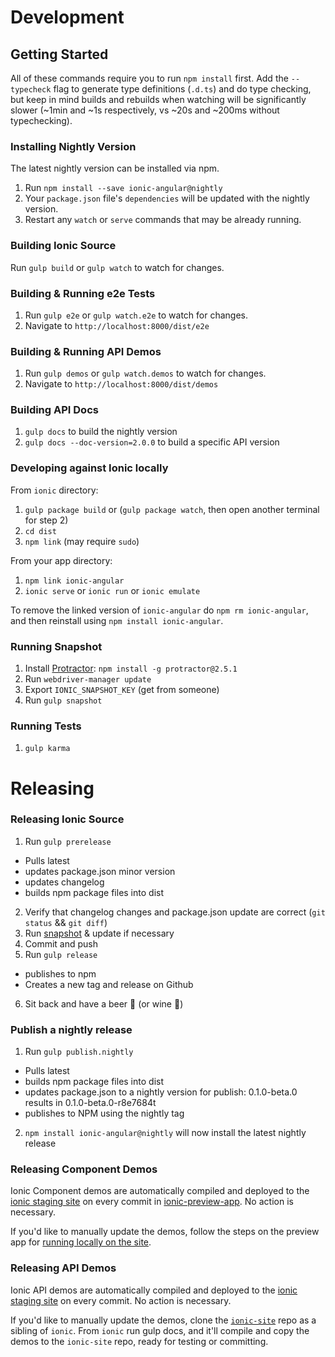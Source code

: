 # Development

## Getting Started

All of these commands require you to run `npm install` first.  Add the `--typecheck` flag to generate type definitions (`.d.ts`) and do type checking, but keep in mind builds and rebuilds when watching will be significantly slower (~1min and ~1s respectively, vs ~20s and ~200ms without typechecking).

### Installing Nightly Version

The latest nightly version can be installed via npm.

1. Run `npm install --save ionic-angular@nightly`
2. Your `package.json` file's `dependencies` will be updated with the nightly version.
3. Restart any `watch` or `serve` commands that may be already running.


### Building Ionic Source

Run `gulp build` or `gulp watch` to watch for changes.


### Building & Running e2e Tests

1. Run `gulp e2e` or `gulp watch.e2e` to watch for changes.
2. Navigate to `http://localhost:8000/dist/e2e`


### Building & Running API Demos

1. Run `gulp demos` or `gulp watch.demos` to watch for changes.
2. Navigate to `http://localhost:8000/dist/demos`


### Building API Docs

1. `gulp docs` to build the nightly version
2. `gulp docs --doc-version=2.0.0` to build a specific API version


### Developing against Ionic locally

From `ionic` directory:

1. `gulp package build` or (`gulp package watch`, then open another terminal for step 2)
2. `cd dist`
3. `npm link` (may require `sudo`)

From your app directory:

1. `npm link ionic-angular`
2. `ionic serve` or `ionic run` or `ionic emulate`

To remove the linked version of `ionic-angular` do `npm rm ionic-angular`, and then reinstall using `npm install ionic-angular`.


### Running Snapshot

1. Install [Protractor](https://angular.github.io/protractor/#/): `npm install -g protractor@2.5.1`
2. Run `webdriver-manager update`
3. Export `IONIC_SNAPSHOT_KEY` (get from someone)
4. Run `gulp snapshot`


### Running Tests

1. `gulp karma`


# Releasing

### Releasing Ionic Source

1. Run `gulp prerelease`
  - Pulls latest
  - updates package.json minor version
  - updates changelog
  - builds npm package files into dist

2. Verify that changelog changes and package.json update are correct (`git status` && `git diff`)
3. Run [snapshot](#running-snapshot) & update if necessary
4. Commit and push
5. Run `gulp release`
  - publishes to npm
  - Creates a new tag and release on Github

6. Sit back and have a beer :beer: (or wine :wine_glass:)


### Publish a nightly release
1. Run `gulp publish.nightly`
  - Pulls latest
  - builds npm package files into dist
  - updates package.json to a nightly version for publish: 0.1.0-beta.0 results in 0.1.0-beta.0-r8e7684t
  - publishes to NPM using the nightly tag
2. `npm install ionic-angular@nightly` will now install the latest nightly release


### Releasing Component Demos

Ionic Component demos are automatically compiled and deployed to the [ionic staging site](http://ionic-site-staging.herokuapp.com/) on every commit in [ionic-preview-app](https://github.com/driftyco/ionic-preview-app). No action is necessary.

If you'd like to manually update the demos, follow the steps on the preview app for [running locally on the site](https://github.com/driftyco/ionic-preview-app#running-locally-on-the-site).


### Releasing API Demos

Ionic API demos are automatically compiled and deployed to the [ionic staging site](http://ionic-site-staging.herokuapp.com/) on every commit. No action is necessary.

If you'd like to manually update the demos, clone the [`ionic-site`](https://github.com/driftyco/ionic-site) repo as a sibling of `ionic`. From `ionic` run gulp docs, and it'll compile and copy the demos to the `ionic-site` repo, ready for testing or committing.
